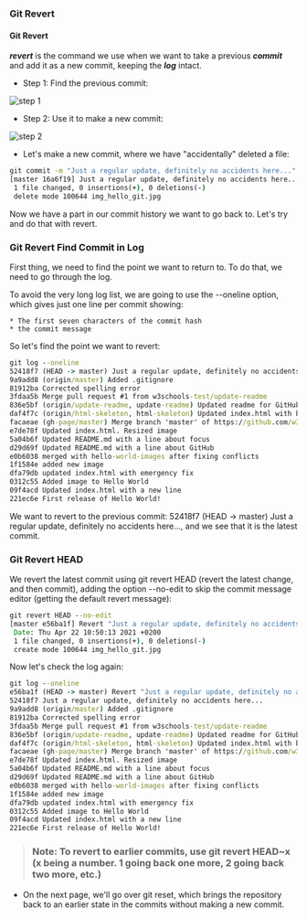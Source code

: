### Git Revert

#### Git Revert

***revert*** is the command we use when we want to take a previous ***commit*** and add it as a new commit, keeping the ***log*** intact.

* Step 1: Find the previous commit:

![step 1](https://www.w3schools.com/git/img_revert_part1.gif)

* Step 2: Use it to make a new commit:

![step 2](https://www.w3schools.com/git/img_revert_part2.gif)

* Let's make a new commit, where we have "accidentally" deleted a file:

```cmd
git commit -m "Just a regular update, definitely no accidents here..."
[master 16a6f19] Just a regular update, definitely no accidents here...
 1 file changed, 0 insertions(+), 0 deletions(-)
 delete mode 100644 img_hello_git.jpg
```

Now we have a part in our commit history we want to go back to. Let's try and do that with revert.

### Git Revert Find Commit in Log

First thing, we need to find the point we want to return to. To do that, we need to go through the log.

To avoid the very long log list, we are going to use the --oneline option, which gives just one line per commit showing:

    * The first seven characters of the commit hash
    * the commit message
So let's find the point we want to revert:

```cmd
git log --oneline
52418f7 (HEAD -> master) Just a regular update, definitely no accidents here...
9a9add8 (origin/master) Added .gitignore
81912ba Corrected spelling error
3fdaa5b Merge pull request #1 from w3schools-test/update-readme
836e5bf (origin/update-readme, update-readme) Updated readme for GitHub Branches
daf4f7c (origin/html-skeleton, html-skeleton) Updated index.html with basic meta
facaeae (gh-page/master) Merge branch 'master' of https://github.com/w3schools-test/hello-world
e7de78f Updated index.html. Resized image
5a04b6f Updated README.md with a line about focus
d29d69f Updated README.md with a line about GitHub
e0b6038 merged with hello-world-images after fixing conflicts
1f1584e added new image
dfa79db updated index.html with emergency fix
0312c55 Added image to Hello World
09f4acd Updated index.html with a new line
221ec6e First release of Hello World!
```

We want to revert to the previous commit: 52418f7 (HEAD -> master) Just a regular update, definitely no accidents here..., and we see that it is the latest commit.

### Git Revert HEAD

We revert the latest commit using git revert HEAD (revert the latest change,  and then commit), adding the option --no-edit to skip the commit message editor (getting the default revert message):


```cmd
git revert HEAD --no-edit
[master e56ba1f] Revert "Just a regular update, definitely no accidents here..."
 Date: Thu Apr 22 10:50:13 2021 +0200
 1 file changed, 0 insertions(+), 0 deletions(-)
 create mode 100644 img_hello_git.jpg
```

Now let's check the log again:

```cmd
git log --oneline
e56ba1f (HEAD -> master) Revert "Just a regular update, definitely no accidents here..."
52418f7 Just a regular update, definitely no accidents here...
9a9add8 (origin/master) Added .gitignore
81912ba Corrected spelling error
3fdaa5b Merge pull request #1 from w3schools-test/update-readme
836e5bf (origin/update-readme, update-readme) Updated readme for GitHub Branches
daf4f7c (origin/html-skeleton, html-skeleton) Updated index.html with basic meta
facaeae (gh-page/master) Merge branch 'master' of https://github.com/w3schools-test/hello-world
e7de78f Updated index.html. Resized image
5a04b6f Updated README.md with a line about focus
d29d69f Updated README.md with a line about GitHub
e0b6038 merged with hello-world-images after fixing conflicts
1f1584e added new image
dfa79db updated index.html with emergency fix
0312c55 Added image to Hello World
09f4acd Updated index.html with a new line
221ec6e First release of Hello World!
```

> ### Note: To revert to earlier commits, use git revert HEAD~x (x being a number. 1 going back one more, 2 going back two more, etc.)

* On the next page, we'll go over git reset, which brings the repository back to an earlier state in the commits without making a new commit.
